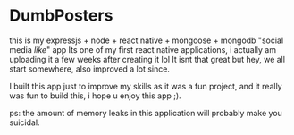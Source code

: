 # DumbPosters
this is my expressjs + node + react native + mongoose + mongodb "social media *like*" app
Its one of my first react native applications, i actually am uploading it a few weeks after creating it lol
It isnt that great but hey, we all start somewhere, also improved a lot since.

I built this app just to improve my skills as it was a fun project, and it really was fun to build this, i hope u enjoy this app ;).

ps: the amount of memory leaks in this application will probably make you suicidal.

